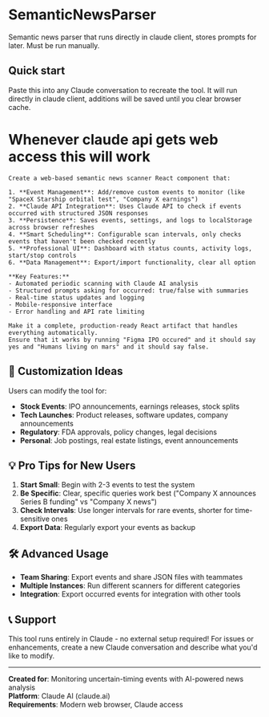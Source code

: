 # SemanticNewsParser
Semantic news parser that runs directly in claude client, stores prompts for later. Must be run manually.

## Quick start
Paste this into any Claude conversation to recreate the tool. It will run directly in claude client, additions will be saved until you clear browser cache.

# Whenever claude api gets web access this will work

```
Create a web-based semantic news scanner React component that:

1. **Event Management**: Add/remove custom events to monitor (like "SpaceX Starship orbital test", "Company X earnings")
2. **Claude API Integration**: Uses Claude API to check if events occurred with structured JSON responses  
3. **Persistence**: Saves events, settings, and logs to localStorage across browser refreshes
4. **Smart Scheduling**: Configurable scan intervals, only checks events that haven't been checked recently
5. **Professional UI**: Dashboard with status counts, activity logs, start/stop controls
6. **Data Management**: Export/import functionality, clear all option

**Key Features:**
- Automated periodic scanning with Claude AI analysis
- Structured prompts asking for occurred: true/false with summaries
- Real-time status updates and logging
- Mobile-responsive interface
- Error handling and API rate limiting

Make it a complete, production-ready React artifact that handles everything automatically.
Ensure that it works by running "Figma IPO occured" and it should say yes and "Humans living on mars" and it should say false.
```

## 🔧 Customization Ideas

Users can modify the tool for:
- **Stock Events**: IPO announcements, earnings releases, stock splits
- **Tech Launches**: Product releases, software updates, company announcements  
- **Regulatory**: FDA approvals, policy changes, legal decisions
- **Personal**: Job postings, real estate listings, event announcements

## 💡 Pro Tips for New Users

1. **Start Small**: Begin with 2-3 events to test the system
2. **Be Specific**: Clear, specific queries work best ("Company X announces Series B funding" vs "Company X news")
3. **Check Intervals**: Use longer intervals for rare events, shorter for time-sensitive ones
4. **Export Data**: Regularly export your events as backup

## 🛠️ Advanced Usage

- **Team Sharing**: Export events and share JSON files with teammates
- **Multiple Instances**: Run different scanners for different categories
- **Integration**: Export occurred events for integration with other tools

## 📞 Support

This tool runs entirely in Claude - no external setup required!
For issues or enhancements, create a new Claude conversation and describe what you'd like to modify.

---

**Created for**: Monitoring uncertain-timing events with AI-powered news analysis  
**Platform**: Claude AI (claude.ai)  
**Requirements**: Modern web browser, Claude access
